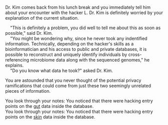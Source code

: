 Dr. Kim comes back from his lunch break and you immediately tell him about your encounter with the hacker L. Dr. Kim is definitely worried by your explanation of the current situation. <br/>

&nbsp;&nbsp;&nbsp;&nbsp;"This is definitely a problem, you did well to tell me about this as soon as possible," said Dr. Kim. <br/>
&nbsp;&nbsp;&nbsp;&nbsp;"You might be wondering why, since he never took any indentified information. Technically, depending on the hacker's skills as a bioinformatician and his access to public and private databases, it is possible to reconstruct and uniquely identify individuals by cross-referencing microbiome data along with the sequenced genomes," he explains. <br/>
&nbsp;&nbsp;&nbsp;&nbsp;"Do you know what data he took?" asked Dr. Kim. <br/>

You are astounded that you never thought of the potential privacy ramifications that could come from just these two seemingly unrelated pieces of information. <br/>

You look through your notes: You noticed that there were hacking entry points on the [gut](https://ashuang2013.github.io/Bioinformatics-Final/Scenario3) data inside the database. <br/>
You look through your notes: You noticed that there were hacking entry points on the [skin](https://ashuang2013.github.io/Bioinformatics-Final/Scenario4) data inside the database.
